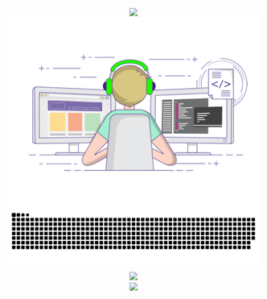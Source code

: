 <div align="center">

  <!-- dynamic typing effect 动态打字效果 -->
<p align="center">
  <a href="https://sunxingboo.github.io/">
    <img src="https://readme-typing-svg.demolab.com?font=Fira+Code&pause=1000&width=435&lines=console.log(%22Hello%2C%20World%22);Praying to be bug-free!&center=true&size=27" />
  </a>

  <img align="center" src="https://github.com/sunxingboo/sunxingboo/blob/main/assets/images/developer.gif" />
  
  <img alt="github-snake" src="https://github.com/sunxingboo/sunxingboo/blob/main/profile-snake-contrib/github-contribution-grid-snake-dark.svg" />
</p>



<!-- GitHub 奖杯🏆 -->

<div><img src="https://github-profile-trophy.vercel.app/?username=sunxingboo&theme=gruvbox&row=1&column=7&no-frame=true&no-bg=true" /><br/></div>



<!-- ########################################## 分割 ########################################## -->

<div align="center" >

<!-- GitHub 数据统计 -->

<img align="center" src="https://github-readme-stats-git-masterrstaa-rickstaa.vercel.app/api?username=sunxingboo&hide_title=true&show_icons=true&include_all_commits=true&line_height=21text_color=718096&icon_color=805AD5&bg_color=ffffff" />









<div align="center" >

